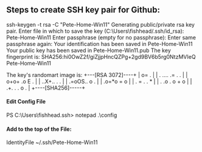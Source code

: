 ## Steps to create SSH key pair for Github:
ssh-keygen -t rsa -C "Pete-Home-Win11"
Generating public/private rsa key pair.
Enter file in which to save the key (C:\Users\fishhead/.ssh/id_rsa): Pete-Home-Win11
Enter passphrase (empty for no passphrase):
Enter same passphrase again:
Your identification has been saved in Pete-Home-Win11
Your public key has been saved in Pete-Home-Win11.pub
The key fingerprint is:
SHA256:hi0OwZ2f/giZjjpHncQZPg+2gd9BV6b5rg0NtzMVIeQ Pete-Home-Win11

The key's randomart image is:
+---[RSA 3072]----+
|           o= .  |
|   . .... .= . . |
|    o+o+ .o E .  |
|    ..X+.. .   . |
|    .=oOS.. o .  |
|    .o=*o  = o   |
|   .  = . . *    |
|  . .o . o + o   |
|  .+. . . o .    |
+----[SHA256]-----+

#### Edit Config File 

PS C:\Users\fishhead\.ssh> notepad .\config

#### Add to the top of the File:

IdentityFile ~/.ssh/Pete-Home-Win11
